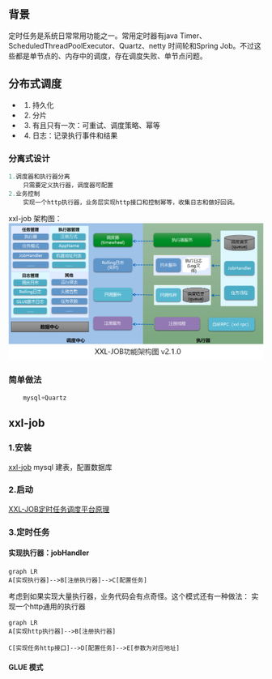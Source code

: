 ## 背景
定时任务是系统日常常用功能之一。常用定时器有java Timer、ScheduledThreadPoolExecutor、Quartz、netty 时间轮和Spring Job。不过这些都是单节点的、内存中的调度，存在调度失败、单节点问题。

## 分布式调度
* 1. 持久化
* 2. 分片
* 3. 有且只有一次：可重试、调度策略、幂等
* 4. 日志：记录执行事件和结果
### 分离式设计
```java
1.调度器和执行器分离
    只需要定义执行器，调度器可配置
2.业务控制
    实现一个http执行器，业务层实现http接口和控制幂等，收集日志和做好回调。
```
xxl-job 架构图：
![Alt text](image.png)
### 简单做法
```java
    mysql+Quartz
```
## xxl-job     
### 1.安装
[xxl-job](https://www.xuxueli.com/xxl-job/)
  mysql 建表，配置数据库

### 2.启动
[XXL-JOB定时任务调度平台原理](https://cloud.tencent.com/developer/article/1873194)

### 3.定时任务
#### 实现执行器：jobHandler
```mermaid
graph LR
A[实现执行器]-->B[注册执行器]-->C[配置任务]

```
考虑到如果实现大量执行器，业务代码会有点奇怪。这个模式还有一种做法：
实现一个http通用的执行器
```mermaid
graph LR
A[实现http执行器]-->B[注册执行器]

C[实现任务http接口]-->D[配置任务]-->E[参数为对应地址]
```
#### GLUE 模式

